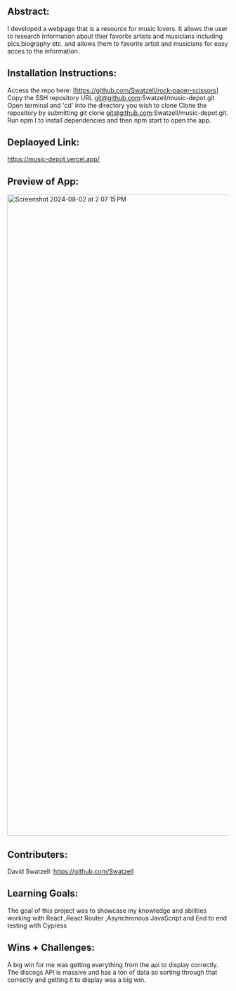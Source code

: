 ## Abstract:

I developed a webpage that is a resource for music lovers. It allows the user to research information about thier favorite artists and musicians including pics,biography etc. and allows them to favorite artist and musicians for easy acces to the information.

## Installation Instructions:

Access the repo here: [https://github.com/Swatzell/rock-paper-scissors] Copy the SSH repository URL git@github.com:Swatzell/music-depot.git Open terminal and 'cd' into the directory you wish to clone Clone the repository by submitting git clone git@github.com:Swatzell/music-depot.git. Run npm I to install dependencies and then npm start to open the app.

## Deplaoyed Link:
https://music-depot.vercel.app/

## Preview of App: 

<img width="1456" alt="Screenshot 2024-08-02 at 2 07 15 PM" src="https://github.com/user-attachments/assets/c113a664-d38d-4b91-9bc6-8b7e4d078ccb">


## Contributers:

David Swatzell: https://github.com/Swatzell

## Learning Goals:

The goal of this project was to showcase my knowledge and abilities working with React ,React Router ,Asynchronous JavaScript and End to end testing with Cypress

## Wins + Challenges:

A big win for me was getting everything from the api to display correctly. The discogs API is massive and has a ton of data so sorting through that correctly and getting it to display was a big win.
